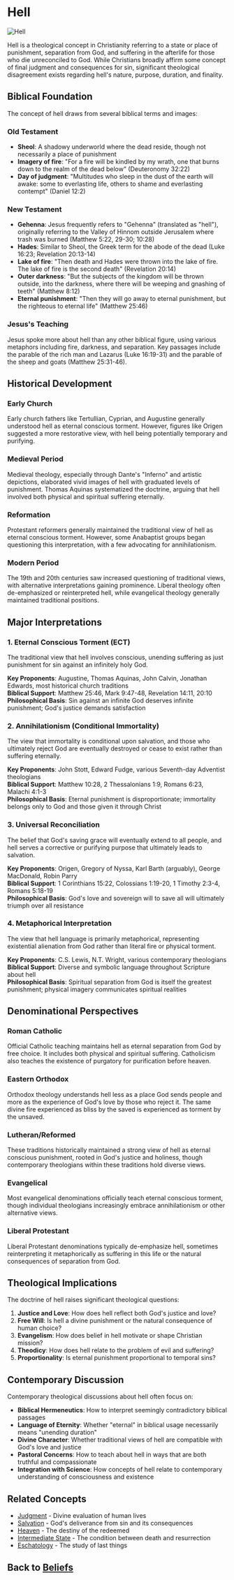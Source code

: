# Hell

![Hell](hell.jpg)

Hell is a theological concept in Christianity referring to a state or place of punishment, separation from God, and suffering in the afterlife for those who die unreconciled to God. While Christians broadly affirm some concept of final judgment and consequences for sin, significant theological disagreement exists regarding hell's nature, purpose, duration, and finality.

## Biblical Foundation

The concept of hell draws from several biblical terms and images:

### Old Testament
- **Sheol**: A shadowy underworld where the dead reside, though not necessarily a place of punishment
- **Imagery of fire**: "For a fire will be kindled by my wrath, one that burns down to the realm of the dead below" (Deuteronomy 32:22)
- **Day of judgment**: "Multitudes who sleep in the dust of the earth will awake: some to everlasting life, others to shame and everlasting contempt" (Daniel 12:2)

### New Testament
- **Gehenna**: Jesus frequently refers to "Gehenna" (translated as "hell"), originally referring to the Valley of Hinnom outside Jerusalem where trash was burned (Matthew 5:22, 29-30; 10:28)
- **Hades**: Similar to Sheol, the Greek term for the abode of the dead (Luke 16:23; Revelation 20:13-14)
- **Lake of fire**: "Then death and Hades were thrown into the lake of fire. The lake of fire is the second death" (Revelation 20:14)
- **Outer darkness**: "But the subjects of the kingdom will be thrown outside, into the darkness, where there will be weeping and gnashing of teeth" (Matthew 8:12)
- **Eternal punishment**: "Then they will go away to eternal punishment, but the righteous to eternal life" (Matthew 25:46)

### Jesus's Teaching
Jesus spoke more about hell than any other biblical figure, using various metaphors including fire, darkness, and separation. Key passages include the parable of the rich man and Lazarus (Luke 16:19-31) and the parable of the sheep and goats (Matthew 25:31-46).

## Historical Development

### Early Church
Early church fathers like Tertullian, Cyprian, and Augustine generally understood hell as eternal conscious torment. However, figures like Origen suggested a more restorative view, with hell being potentially temporary and purifying.

### Medieval Period
Medieval theology, especially through Dante's "Inferno" and artistic depictions, elaborated vivid images of hell with graduated levels of punishment. Thomas Aquinas systematized the doctrine, arguing that hell involved both physical and spiritual suffering eternally.

### Reformation
Protestant reformers generally maintained the traditional view of hell as eternal conscious torment. However, some Anabaptist groups began questioning this interpretation, with a few advocating for annihilationism.

### Modern Period
The 19th and 20th centuries saw increased questioning of traditional views, with alternative interpretations gaining prominence. Liberal theology often de-emphasized or reinterpreted hell, while evangelical theology generally maintained traditional positions.

## Major Interpretations

### 1. Eternal Conscious Torment (ECT)
The traditional view that hell involves conscious, unending suffering as just punishment for sin against an infinitely holy God.

**Key Proponents**: Augustine, Thomas Aquinas, John Calvin, Jonathan Edwards, most historical church traditions  
**Biblical Support**: Matthew 25:46, Mark 9:47-48, Revelation 14:11, 20:10  
**Philosophical Basis**: Sin against an infinite God deserves infinite punishment; God's justice demands satisfaction

### 2. Annihilationism (Conditional Immortality)
The view that immortality is conditional upon salvation, and those who ultimately reject God are eventually destroyed or cease to exist rather than suffering eternally.

**Key Proponents**: John Stott, Edward Fudge, various Seventh-day Adventist theologians  
**Biblical Support**: Matthew 10:28, 2 Thessalonians 1:9, Romans 6:23, Malachi 4:1-3  
**Philosophical Basis**: Eternal punishment is disproportionate; immortality belongs only to God and those given it through Christ

### 3. Universal Reconciliation
The belief that God's saving grace will eventually extend to all people, and hell serves a corrective or purifying purpose that ultimately leads to salvation.

**Key Proponents**: Origen, Gregory of Nyssa, Karl Barth (arguably), George MacDonald, Robin Parry  
**Biblical Support**: 1 Corinthians 15:22, Colossians 1:19-20, 1 Timothy 2:3-4, Romans 5:18-19  
**Philosophical Basis**: God's love and sovereign will to save all will ultimately triumph over all resistance

### 4. Metaphorical Interpretation
The view that hell language is primarily metaphorical, representing existential alienation from God rather than literal fire or physical torment.

**Key Proponents**: C.S. Lewis, N.T. Wright, various contemporary theologians  
**Biblical Support**: Diverse and symbolic language throughout Scripture about hell  
**Philosophical Basis**: Spiritual separation from God is itself the greatest punishment; physical imagery communicates spiritual realities

## Denominational Perspectives

### Roman Catholic
Official Catholic teaching maintains hell as eternal separation from God by free choice. It includes both physical and spiritual suffering. Catholicism also teaches the existence of purgatory for purification before heaven.

### Eastern Orthodox
Orthodox theology understands hell less as a place God sends people and more as the experience of God's love by those who reject it. The same divine fire experienced as bliss by the saved is experienced as torment by the unsaved.

### Lutheran/Reformed
These traditions historically maintained a strong view of hell as eternal conscious punishment, rooted in God's justice and holiness, though contemporary theologians within these traditions hold diverse views.

### Evangelical
Most evangelical denominations officially teach eternal conscious torment, though individual theologians increasingly embrace annihilationism or other alternative views.

### Liberal Protestant
Liberal Protestant denominations typically de-emphasize hell, sometimes reinterpreting it metaphorically as suffering in this life or the natural consequences of separation from God.

## Theological Implications

The doctrine of hell raises significant theological questions:

1. **Justice and Love**: How does hell reflect both God's justice and love?
2. **Free Will**: Is hell a divine punishment or the natural consequence of human choice?
3. **Evangelism**: How does belief in hell motivate or shape Christian mission?
4. **Theodicy**: How does hell relate to the problem of evil and suffering?
5. **Proportionality**: Is eternal punishment proportional to temporal sins?

## Contemporary Discussion

Contemporary theological discussions about hell often focus on:

- **Biblical Hermeneutics**: How to interpret seemingly contradictory biblical passages
- **Language of Eternity**: Whether "eternal" in biblical usage necessarily means "unending duration"
- **Divine Character**: Whether traditional views of hell are compatible with God's love and justice
- **Pastoral Concerns**: How to teach about hell in ways that are both truthful and compassionate
- **Integration with Science**: How concepts of hell relate to contemporary understanding of consciousness and existence

## Related Concepts

- [Judgment](judgment.md) - Divine evaluation of human lives
- [Salvation](soteriology.md) - God's deliverance from sin and its consequences
- [Heaven](heaven.md) - The destiny of the redeemed
- [Intermediate State](intermediate_state.md) - The condition between death and resurrection
- [Eschatology](eschatology.md) - The study of last things

## Back to [Beliefs](./README.md)
